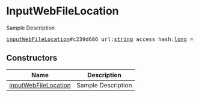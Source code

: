# InputWebFileLocation

Sample Description

<pre>
<a href="../constructor/inputWebFileLocation">inputWebFileLocation</a>#c239d686 url:<a href="../type/string.md">string</a> access_hash:<a href="../type/long.md">long</a> = <a href="../type/InputWebFileLocation.md">InputWebFileLocation</a>;
</pre>

## Constructors

| Name | Description |
|------|-------------|
| [inputWebFileLocation](../constructor/inputWebFileLocation.md) | Sample Description |

